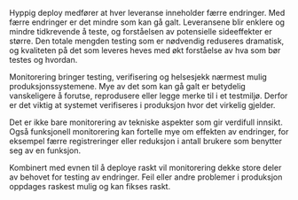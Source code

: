 Hyppig deploy medfører at hver leveranse inneholder færre endringer. Med færre endringer er det mindre som kan gå galt. Leveransene blir enklere og mindre tidkrevende å teste, og forståelsen av potensielle sideeffekter er større. Den totale mengden testing som er nødvendig reduseres dramatisk, og kvaliteten på det som leveres heves med økt forståelse av hva som bør testes og hvordan.

Monitorering bringer testing, verifisering og helsesjekk nærmest mulig produksjonssystemene. Mye av det som kan gå galt er betydelig vanskeligere å forutse, reprodusere eller legge merke til i et testmiljø. Derfor er det viktig at systemet verifiseres i produksjon hvor det virkelig gjelder.

Det er ikke bare monitorering av tekniske aspekter som gir verdifull innsikt. Også funksjonell monitorering kan fortelle mye om effekten av endringer, for eksempel færre registreringer eller reduksjon i antall brukere som benytter seg av en funksjon.

Kombinert med evnen til å deploye raskt vil monitorering dekke store deler av behovet for testing av endringer. Feil eller andre problemer i produksjon oppdages raskest mulig og kan fikses raskt.